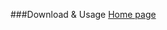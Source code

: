 <!--Meta
category:Dtask Product
title:Usage
DO NOT Delete Meta Above -->

###Download & Usage
[Home page](https://api.deepin.io/dtask/plugin/pages/index.html)
